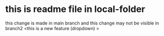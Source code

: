 # this is readme file in local-folder

this change is made in main branch and this change may not be visible in branch2
<this is a new feature (dropdown) >